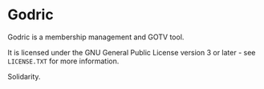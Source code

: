 # Godric

Godric is a membership management and GOTV tool.

It is licensed under the GNU General Public License version 3 or later - see `LICENSE.TXT` for more information.

Solidarity.
